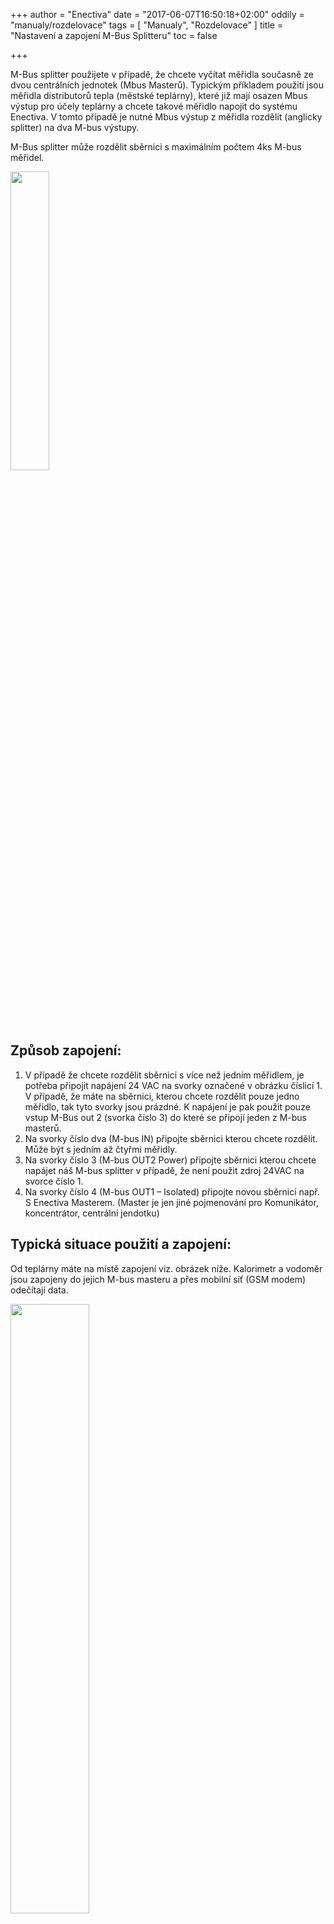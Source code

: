+++
author = "Enectiva"
date = "2017-06-07T16:50:18+02:00"
oddily = "manualy/rozdelovace"
tags = [
    "Manualy",
    "Rozdelovace"
]
title = "Nastavení a zapojení M-Bus Splitteru"
toc = false

+++

M-Bus splitter použijete v případě, že chcete vyčítat měřidla současně ze dvou centrálních jednotek (Mbus Masterů). Typickým příkladem použití jsou měřidla distributorů tepla (městské teplárny), které již mají osazen Mbus výstup pro účely teplárny a chcete takové měřidlo napojit do systému Enectiva. V tomto případě je nutné Mbus výstup z měřidla rozdělit (anglicky splitter) na dva M-bus výstupy.

M-Bus splitter může rozdělit sběrnici s maximálním počtem 4ks M-bus měřidel.

<img class="center" src="/images/m-bus-splitter.jpg" style="width:35%"></img>

## Způsob zapojení:

1. V případě že chcete rozdělit sběrnici s více než jedním měřidlem, je potřeba připojit napájení 24 VAC na svorky označené v obrázku číslicí 1. V případě, že máte na sběrnici, kterou chcete rozdělit pouze jedno měřidlo, tak tyto svorky jsou prázdné. K napájení je pak použit pouze vstup M-Bus out 2 (svorka číslo 3) do které se připojí jeden z M-bus masterů.
2. Na svorky číslo dva (M-bus IN) připojte sběrnici kterou chcete rozdělit. Může být s jedním až čtyřmi měřidly.
3. Na svorky číslo 3 (M-bus OUT2 Power) připojte sběrnici kterou chcete napájet náš M-bus splitter v případě, že není použit zdroj 24VAC na svorce číslo 1.
4. Na svorky číslo 4 (M-bus OUT1 – Isolated) připojte novou sběrnici např. S Enectiva Masterem. (Master je jen jiné pojmenování pro Komunikátor, koncentrátor, centrální jendotku)

## Typická situace použití a zapojení:
Od teplárny máte na místě zapojení viz. obrázek níže. Kalorimetr a vodoměr jsou zapojeny do jejich M-bus masteru a přes mobilní síť (GSM modem) odečítají data.

<img class="center" src="/images/calorimeter-watermeter-to-mbusmaster.jpg" style="width:50%"></img>

Vy potřebujete odečítat do Enectivy pouze Kalorimetr, tzn. Část sběrnice (M-bus 1 kabelu) s kalorimetrem je potřeba rozdělit na dva nezávislé segmenty pomocí splitteru. Vznikne situace na obrázku. Původní M-bus 1 kabel z kalorimetru je rozdělen na M-bus 1 do původního masteru a M-bus 2 do Enectiva Masteru. (Master=Centrální jednotka= Komunikátor= Koncentrátor)

<img class="center" src="/images/calorimeter-watermeter-to-enectiva.jpg" style="width:50%"></img>

Pro nastavení M-bus splitteru se použijí pouze barevné jumpery (zkratovací propojky) na horní hraně M-Bus splitteru

<img class="center" src="/images/short-circuit-jumper-mbus.jpg"></img>

## Uvedení do provoz:

1. Po připojení napájení ať už přes 24 VAC nebo Mbus OUT2 Power svorky se chvíli nic neděje. Až po cca 1-3min začnou blikat diody. Chvíli to trvá než se nabijí obvody.
2. Po připojení všech sběrnic jak vstupní tak obou výstupních je potřeba proskenovat sběrnici. Je potřeba vytáhnout žlutý jumper a zase ho nasadit zpět. Pak budete asi 10min čekat za konstatního blikání diody u M-bus In. Po skončení skenování sběrnice bude tato dioda blikat v intervalu 12 sekund. 1 bliknutí znamená, že je na sběrnici jedno měřidlo, 2 bliknutí znamenají 2 měřidla atd.
3. Modrý Jumper na pozici 2 vždy nechte sepnutý v případě že rychlost na sběrnici M-Bus IN je 2400 bd/s. (typicky to tak je)
4. Černé jumpery 3 a 4 nechte vždy rozepnuté. Mbus master bude vyčítat vždy po 1min data z měřidel na straně M-bus IN.
5. Červený jumper na pozici 5 vždy nechte sepnutý pokud je rychlost sběrnice na Mbus OUT 2 2400bd/s.(typicky to tak je)

## POZOR V PŘÍPADĚ PROBLÉMU!!!

1. Všechny kabely musí být správně připojeny
2. Napětí na M-bus IN musí být větší jak 23 V DC
3. Napětí na M-bus OUT 2 musí být větší jak 26 V DC
4. Všechna měřidla na segmentu sběrnice připojeném do M-bus IN musí mít unikátní primární M-bus adresu.

**Pokud problém přetrvává kontaktujete Tým Enectiva.**
